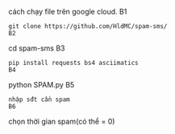 cách chạy file trên google cloud.
B1
```
git clone https://github.com/HldMC/spam-sms/
B2
```
cd spam-sms
B3
```
pip install requests bs4 asciimatics
B4
```
python SPAM.py
B5
```
nhập sđt cần spam
B6
```
chọn thời gian spam(có thể = 0)
